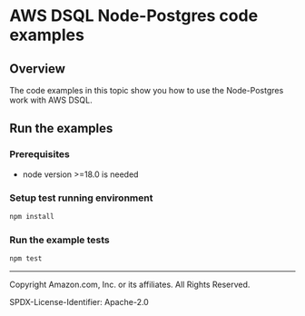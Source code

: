 # AWS DSQL Node-Postgres code examples

## Overview

The code examples in this topic show you how to use the Node-Postgres work with AWS DSQL. 

## Run the examples

### Prerequisites

* node version >=18.0 is needed

### Setup test running environment 

```sh
npm install
```

### Run the example tests

```sh
npm test
```

---

Copyright Amazon.com, Inc. or its affiliates. All Rights Reserved. 

SPDX-License-Identifier: Apache-2.0
